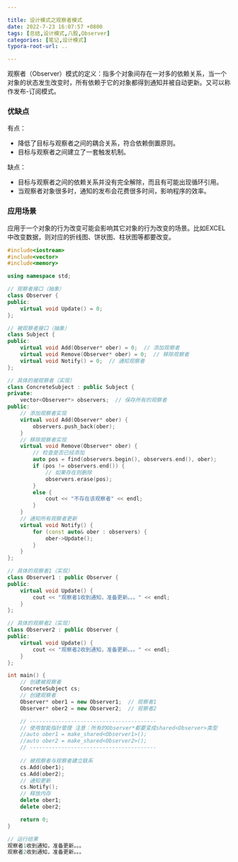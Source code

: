 ```yaml
---

title: 设计模式之观察者模式
date: 2022-7-23 16:07:57 +0800
tags: [总结,设计模式,八股,Observer]
categories: [笔记,设计模式]
typora-root-url: ..

---
```


观察者（Observer）模式的定义：指多个对象间存在一对多的依赖关系，当一个对象的状态发生改变时，所有依赖于它的对象都得到通知并被自动更新。又可以称作发布-订阅模式。

### 优缺点

有点：

* 降低了目标与观察者之间的耦合关系，符合依赖倒置原则。
* 目标与观察者之间建立了一套触发机制。

缺点：

* 目标与观察者之间的依赖关系并没有完全解除，而且有可能出现循环引用。
* 当观察者对象很多时，通知的发布会花费很多时间，影响程序的效率。

### 应用场景

应用于一个对象的行为改变可能会影响其它对象的行为改变的场景。比如EXCEL中改变数据，则对应的折线图、饼状图、柱状图等都要改变。





```c++
#include<iostream>
#include<vector>
#include<memory>

using namespace std;

// 观察者接口（抽象）
class Observer {
public:
	virtual void Update() = 0;
};

// 被观察者接口（抽象）
class Subject {
public:
	virtual void Add(Observer* ober) = 0;  // 添加观察者
	virtual void Remove(Observer* ober) = 0;  // 移除观察者
	virtual void Notify() = 0;  // 通知观察者
};

// 具体的被观察者（实现）
class ConcreteSubject : public Subject {
private:
	vector<Observer*> observers;  // 保存所有的观察者
public:
	// 添加观察者实现
	virtual void Add(Observer* ober) {
		observers.push_back(ober);
	}
	// 移除观察者实现
	virtual void Remove(Observer* ober) {
		// 检查是否已经添加
		auto pos = find(observers.begin(), observers.end(), ober);
		if (pos != observers.end()) {
			// 如果存在则删除
			observers.erase(pos); 
		}
		else {
			cout << "不存在该观察者" << endl;
		}
	}
	// 通知所有观察者更新
	virtual void Notify() {
		for (const auto& ober : observers) {
			ober->Update();
		}
	}
};

// 具体的观察者1（实现）
class Observer1 : public Observer {
public:
	virtual void Update() {
		cout << "观察者1收到通知，准备更新。。。" << endl;
	}
};

// 具体的观察者2（实现）
class Observer2 : public Observer {
public:
	virtual void Update() {
		cout << "观察者2收到通知，准备更新。。。" << endl;
	}
};

int main() {
	// 创建被观察者
	ConcreteSubject cs;
	// 创建观察者
	Observer* ober1 = new Observer1;  // 观察者1
	Observer* ober2 = new Observer2;  // 观察者2

	// ----------------------------------------
	// 使用智能指针管理 注意：所有的Observer*都要变成shared<Observer>类型
	//auto ober1 = make_shared<Observer1>();
	//auto ober2 = make_shared<Observer2>();
	// ----------------------------------------
	
	// 被观察者与观察者建立联系
	cs.Add(ober1);
	cs.Add(ober2);
	// 通知更新
	cs.Notify();
	// 释放内存
	delete ober1;
	delete ober2;

	return 0;
}

// 运行结果
观察者1收到通知，准备更新。。。
观察者2收到通知，准备更新。。。
```





















